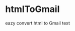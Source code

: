 # htmlToGmail
eazy convert html to Gmail text



<script src="https://cdn.jsdelivr.net/gh/Kosala167/
htmlToGmail/html2mail.js"></script> 
